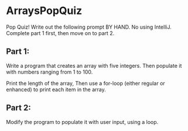 # ArraysPopQuiz

Pop Quiz!
Write out the following prompt BY HAND. No using IntelliJ. Complete part 1 first, then move on to part 2.


## Part 1:
Write a program that creates an array with five integers.
Then populate it with numbers ranging from 1 to 100.

Print the length of the array,
Then use a for-loop (either regular or enhanced) to print each item in the array.


## Part 2:
Modify the program to populate it with user input, using a loop. 
		
			
		
